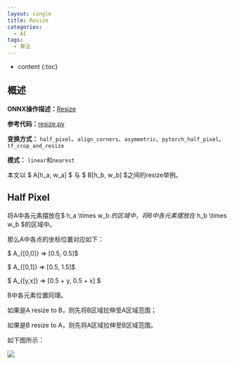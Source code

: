 ```yaml
---
layout: single
title: Resize
categories:
  - AI
tags:
  - 算法
---
```


* content
{:toc}
## 概述

**ONNX操作描述：**[Resize](https://github.com/onnx/onnx/blob/master/docs/Operators.md#Resize)

**参考代码：**[resize.py](https://github.com/onnx/onnx/blob/master/onnx/backend/test/case/node/resize.py)

**变换方式：** `half_pixel`、`align_corners`、`asymmetric`、`pytorch_half_pixel`、`tf_crop_and_resize`

**模式：** `linear`和`nearest`

本文以 $ A[h_a, w_a] $ 与 $ B[h_b, w_b] $之间的resize举例。

<!--more-->



## Half Pixel

将A中各元素摆放在$ h_a \times w_b $的区域中，将B中各元素摆放在$ h_b \times w_b $的区域中。

那么A中各点的坐标位置对应如下：

$ A_{[0,0]} => [0.5, 0.5]$

$ A_{[0,1]} => [0.5, 1.5]$

$ A_{[y,x]} => [0.5 + y, 0.5 + x] $

B中各元素位置同理。

如果是A resize to B，则先将B区域拉伸至A区域范围；

如果是B resize to A，则先将A区域拉伸至B区域范围。

如下图所示：

![](https://harmonyhu.github.io/img/half_pixel.png)
